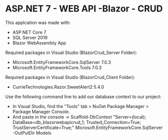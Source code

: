 # ASP.NET 7 - WEB API -Blazor - CRUD

This applcation was made with:
- ASP.NET Core 7
- SQL Server 2019
- Blazor WebAssembly App

Required packages in Visual Studio (BlazorCrud_Server Folder):
- Microsoft.EntityFrameworkCore.SqlServer 7.0.3
- Microsoft.EntityFrameworkCore.Tools 7.0.3

Required packages in Visual Studio (BlazorCrud_Client Folder):
- CurrieTechnologies.Razor.SweetAlert2 5.4.0

Use the following command line to add our database context to our project:
- In Visual Studio, find the "Tools" tab > NuGet Package Manager > Package Manager Console.
- And paste in the console -> Scaffold-DbContext "Server=(local); DataBase=db_blazorwebapicrud_1; Trusted_Connection=True; TrustServerCertificate=True;" Microsoft.EntityFrameworkCore.SqlServer -OutPutDir Models